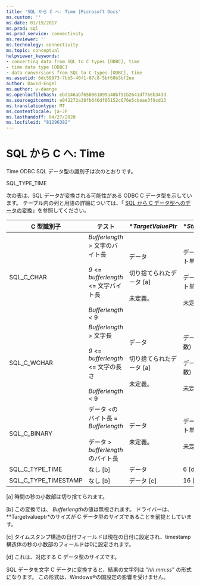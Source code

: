 ```yaml
---
title: 'SQL から C へ: Time |Microsoft Docs'
ms.custom: ''
ms.date: 01/19/2017
ms.prod: sql
ms.prod_service: connectivity
ms.reviewer: ''
ms.technology: connectivity
ms.topic: conceptual
helpviewer_keywords:
- converting data from SQL to C types [ODBC], time
- time data type [ODBC]
- data conversions from SQL to C types [ODBC], time
ms.assetid: 6dc59973-7bb5-40f1-87c8-5bf68b3bf2ee
author: David-Engel
ms.author: v-daenge
ms.openlocfilehash: ebd146abf650861099a40bf91b2641df768b343d
ms.sourcegitcommit: e042272a38fb646df05152c676e5cbeae3f9cd13
ms.translationtype: MT
ms.contentlocale: ja-JP
ms.lasthandoff: 04/27/2020
ms.locfileid: "81296382"
---
```

# <a name="sql-to-c-time"></a>SQL から C へ: Time
Time ODBC SQL データ型の識別子は次のとおりです。  
  
 SQL_TYPE_TIME  
  
 次の表は、SQL データが変換される可能性がある ODBC C データ型を示しています。 テーブル内の列と用語の詳細については、「 [SQL から C データ型へのデータの変換](../../../odbc/reference/appendixes/converting-data-from-sql-to-c-data-types.md)」を参照してください。  
  
|C 型識別子|テスト|**TargetValuePtr*|**StrLen_or_IndPtr*|SQLSTATE|  
|-----------------------|----------|------------------------|----------------------------|--------------|  
|SQL_C_CHAR|*Bufferlength* > 文字のバイト長<br /><br /> *9* <= *bufferlength* <= 文字バイト長<br /><br /> *Bufferlength* < 9|データ<br /><br /> 切り捨てられたデータ [a]<br /><br /> 未定義。|データの長さ (バイト単位)<br /><br /> データの長さ (バイト単位)<br /><br /> 未定義。|該当なし<br /><br /> 01004<br /><br /> 22003|  
|SQL_C_WCHAR|*Bufferlength* > 文字長<br /><br /> *9* <= *bufferlength* <= 文字の長さ<br /><br /> *Bufferlength* < 9|データ<br /><br /> 切り捨てられたデータ [a]<br /><br /> 未定義。|データの長さ (文字数)<br /><br /> データの長さ (文字数)<br /><br /> 未定義。|該当なし<br /><br /> 01004<br /><br /> 22003|  
|SQL_C_BINARY|データ <のバイト長 = *Bufferlength*<br /><br /> データ > *bufferlength*のバイト長|データ<br /><br /> 未定義。|データの長さ (バイト単位)<br /><br /> 未定義。|該当なし<br /><br /> 22003|  
|SQL_C_TYPE_TIME|なし [b]|データ|6 [d]|該当なし|  
|SQL_C_TYPE_TIMESTAMP|なし [b]|データ [c]|16 [d]|該当なし|  
  
 [a] 時間の秒の小数部は切り捨てられます。  
  
 [b] この変換では、 *Bufferlength*の値は無視されます。 ドライバーは、**Targetvalueptr*のサイズが C データ型のサイズであることを前提としています。  
  
 [c] タイムスタンプ構造の日付フィールドは現在の日付に設定され、timestamp 構造体の秒の小数部のフィールドは0に設定されます。  
  
 [d] これは、対応する C データ型のサイズです。  
  
 SQL データを文字 C データに変換すると、結果の文字列は "*hh*:*mm*:*ss*" の形式になります。 この形式は、Windows®の国設定の影響を受けません。
